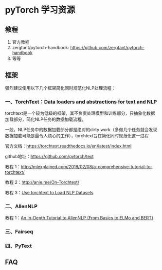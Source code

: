 # pyTorch 学习资源
## 教程
1. 官方教程
2. zergtant/pytorch-handbook: https://github.com/zergtant/pytorch-handbook
3. 等等
## 框架
强烈建议使用以下几个框架简化同时规范化NLP处理流程：
### 一、TorchText：Data loaders and abstractions for text and NLP
torchtext是一个较为低级的框架，其不负责处理模型和训练部分，只抽象化数据加载部分，简化NLP任务的数据加载流程。

一般，NLP任务中的数据加载部分都是绝对的dirty work（多做几个任务就会发现数据加载可能是最令人烦心的工作），torchtext旨在简化同时规范化这一过程

官方文档：https://torchtext.readthedocs.io/en/latest/index.html

github地址：https://github.com/pytorch/text

教程 1：http://mlexplained.com/2018/02/08/a-comprehensive-tutorial-to-torchtext/

教程 2：http://anie.me/On-Torchtext/

教程 3：[Use torchtext to Load NLP Datasets](https://towardsdatascience.com/use-torchtext-to-load-nlp-datasets-part-i-5da6f1c89d84)
### 二、AllenNLP

教程 1：[An In-Depth Tutorial to AllenNLP (From Basics to ELMo and BERT)](https://mlexplained.com/2019/01/30/an-in-depth-tutorial-to-allennlp-from-basics-to-elmo-and-bert/)

### 三、Fairseq

### 四、PyText

## FAQ